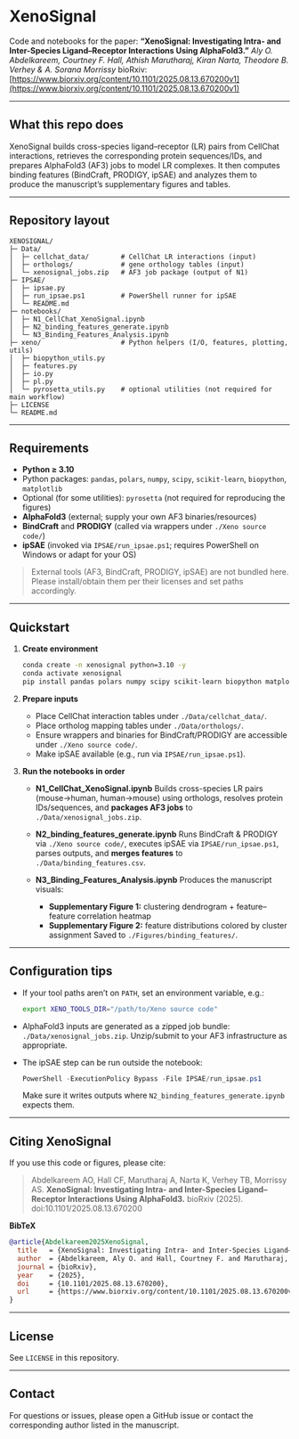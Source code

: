 # XenoSignal

Code and notebooks for the paper:
**“XenoSignal: Investigating Intra- and Inter-Species Ligand–Receptor Interactions Using AlphaFold3.”**
*Aly O. Abdelkareem, Courtney F. Hall, Athish Marutharaj, Kiran Narta, Theodore B. Verhey & A. Sorana Morrissy*
bioRxiv: [https://www.biorxiv.org/content/10.1101/2025.08.13.670200v1](https://www.biorxiv.org/content/10.1101/2025.08.13.670200v1)

---

## What this repo does

XenoSignal builds cross-species ligand–receptor (LR) pairs from CellChat interactions, retrieves the corresponding protein sequences/IDs, and prepares AlphaFold3 (AF3) jobs to model LR complexes. It then computes binding features (BindCraft, PRODIGY, ipSAE) and analyzes them to produce the manuscript’s supplementary figures and tables.

---

## Repository layout

```
XENOSIGNAL/
├─ Data/
│  ├─ cellchat_data/        # CellChat LR interactions (input)
│  ├─ orthologs/            # gene orthology tables (input)
│  └─ xenosignal_jobs.zip   # AF3 job package (output of N1)
├─ IPSAE/
│  ├─ ipsae.py
│  ├─ run_ipsae.ps1         # PowerShell runner for ipSAE
│  └─ README.md
├─ notebooks/
│  ├─ N1_CellChat_XenoSignal.ipynb
│  ├─ N2_binding_features_generate.ipynb
│  └─ N3_Binding_Features_Analysis.ipynb
├─ xeno/                    # Python helpers (I/O, features, plotting, utils)
│  ├─ biopython_utils.py
│  ├─ features.py
│  ├─ io.py
│  ├─ pl.py
│  └─ pyrosetta_utils.py    # optional utilities (not required for main workflow)
├─ LICENSE
└─ README.md
```

---

## Requirements

* **Python ≥ 3.10**
* Python packages: `pandas`, `polars`, `numpy`, `scipy`, `scikit-learn`, `biopython`, `matplotlib`
* Optional (for some utilities): `pyrosetta` (not required for reproducing the figures)
* **AlphaFold3** (external; supply your own AF3 binaries/resources)
* **BindCraft** and **PRODIGY** (called via wrappers under `./Xeno source code/`)
* **ipSAE** (invoked via `IPSAE/run_ipsae.ps1`; requires PowerShell on Windows or adapt for your OS)

> External tools (AF3, BindCraft, PRODIGY, ipSAE) are not bundled here. Please install/obtain them per their licenses and set paths accordingly.

---

## Quickstart

1. **Create environment**

   ```bash
   conda create -n xenosignal python=3.10 -y
   conda activate xenosignal
   pip install pandas polars numpy scipy scikit-learn biopython matplotlib
   ```

2. **Prepare inputs**

   * Place CellChat interaction tables under `./Data/cellchat_data/`.
   * Place ortholog mapping tables under `./Data/orthologs/`.
   * Ensure wrappers and binaries for BindCraft/PRODIGY are accessible under `./Xeno source code/`.
   * Make ipSAE available (e.g., run via `IPSAE/run_ipsae.ps1`).

3. **Run the notebooks in order**

   * **N1\_CellChat\_XenoSignal.ipynb**
     Builds cross-species LR pairs (mouse→human, human→mouse) using orthologs, resolves protein IDs/sequences, and **packages AF3 jobs** to `./Data/xenosignal_jobs.zip`.
   * **N2\_binding\_features\_generate.ipynb**
     Runs BindCraft & PRODIGY via `./Xeno source code/`, executes ipSAE via `IPSAE/run_ipsae.ps1`, parses outputs, and **merges features** to `./Data/binding_features.csv`.
   * **N3\_Binding\_Features\_Analysis.ipynb**
     Produces the manuscript visuals:

     * **Supplementary Figure 1:** clustering dendrogram + feature–feature correlation heatmap
     * **Supplementary Figure 2:** feature distributions colored by cluster assignment
       Saved to `./Figures/binding_features/`.

---

## Configuration tips

* If your tool paths aren’t on `PATH`, set an environment variable, e.g.:

  ```bash
  export XENO_TOOLS_DIR="/path/to/Xeno source code"
  ```
* AlphaFold3 inputs are generated as a zipped job bundle: `./Data/xenosignal_jobs.zip`. Unzip/submit to your AF3 infrastructure as appropriate.
* The ipSAE step can be run outside the notebook:

  ```powershell
  PowerShell -ExecutionPolicy Bypass -File IPSAE/run_ipsae.ps1
  ```

  Make sure it writes outputs where `N2_binding_features_generate.ipynb` expects them.

---



## Citing XenoSignal

If you use this code or figures, please cite:

> Abdelkareem AO, Hall CF, Marutharaj A, Narta K, Verhey TB, Morrissy AS.
> **XenoSignal: Investigating Intra- and Inter-Species Ligand–Receptor Interactions Using AlphaFold3.**
> bioRxiv (2025). doi:10.1101/2025.08.13.670200

**BibTeX**

```bibtex
@article{Abdelkareem2025XenoSignal,
  title   = {XenoSignal: Investigating Intra- and Inter-Species Ligand–Receptor Interactions Using AlphaFold3},
  author  = {Abdelkareem, Aly O. and Hall, Courtney F. and Marutharaj, Athish and Narta, Kiran and Verhey, Theodore B. and Morrissy, A. Sorana},
  journal = {bioRxiv},
  year    = {2025},
  doi     = {10.1101/2025.08.13.670200},
  url     = {https://www.biorxiv.org/content/10.1101/2025.08.13.670200v1}
}
```

---

## License

See `LICENSE` in this repository.

---

## Contact

For questions or issues, please open a GitHub issue or contact the corresponding author listed in the manuscript.
